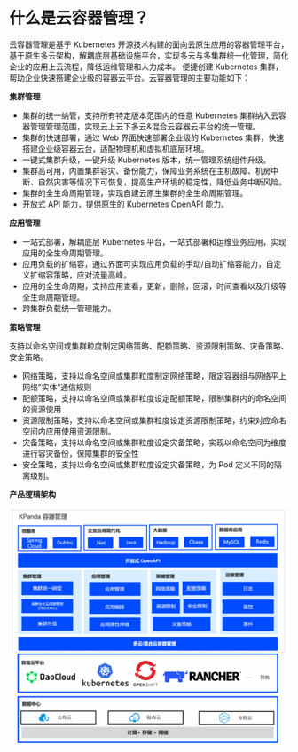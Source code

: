 # 什么是云容器管理？

云容器管理是基于 Kubernetes 开源技术构建的面向云原生应用的容器管理平台，基于原生多云架构，解耦底层基础设施平台，实现多云与多集群统一化管理，简化企业的应用上云流程，降低运维管理和人力成本。 便捷创建 Kubernetes 集群，帮助企业快速搭建企业级的容器云平台。云容器管理的主要功能如下：

**集群管理**

- 集群的统一纳管，支持所有特定版本范围内的任意 Kubernetes 集群纳入云容器管理管理范围，实现云上云下多云&混合云容器云平台的统一管理。
- 集群的快速部署，通过 Web 界面快速部署企业级的 Kubernetes 集群，快速搭建企业级容器云台，适配物理机和虚拟机底层环境。
- 一键式集群升级，一键升级 Kubernetes 版本，统一管理系统组件升级。
- 集群高可用，内置集群容灾、备份能力，保障业务系统在主机故障、机房中断、自然灾害等情况下可恢复，提高生产环境的稳定性，降低业务中断风险。
- 集群的全生命周期管理，实现自建云原生集群的全生命周期管理。
- 开放式 API 能力，提供原生的 Kubernetes OpenAPI 能力。

**应用管理**

- 一站式部署，解耦底层 Kubernetes 平台，一站式部署和运维业务应用，实现应用的全生命周期管理。
- 应用负载的扩缩容，通过界面可实现应用负载的手动/自动扩缩容能力，自定义扩缩容策略，应对流量高峰。
- 应用的全生命周期，支持应用查看，更新，删除，回滚，时间查看以及升级等全生命周期管理。
- 跨集群负载统一管理能力。

**策略管理**

支持以命名空间或集群粒度制定网络策略、配额策略、资源限制策略、灾备策略、安全策略。

- 网络策略，支持以命名空间或集群粒度制定网络策略，限定容器组与网络平上网络”实体“通信规则
- 配额策略，支持以命名空间或集群粒度设定配额策略，限制集群内的命名空间的资源使用
- 资源限制策略，支持以命名空间或集群粒度设定资源限制策略，约束对应命名空间内应用使用资源限制。
- 灾备策略，支持以命名空间或集群粒度设定灾备策略，实现以命名空间为维度进行容灾备份，保障集群的安全性
- 安全策略，支持以命名空间或集群粒度设定灾备策略，为 Pod 定义不同的隔离级别。

**产品逻辑架构**

![逻辑架构图](../images/kpanda_architect.png)
